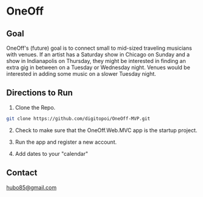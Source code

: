 # OneOff

## Goal

OneOff's (future) goal is to connect small to mid-sized traveling musicians with venues. If an artist has a Saturday show in Chicago on Sunday and a show in Indianapolis on Thursday, they might be interested in finding an extra gig in between on a Tuesday or Wednesday night. Venues would be interested in adding some music on a slower Tuesday night. 

## Directions to Run

1. Clone the Repo. 

```bash
git clone https://github.com/digitopoi/OneOff-MVP.git
```

2. Check to make sure that the OneOff.Web.MVC app is the startup project. 

3. Run the app and register a new account.

4. Add dates to your "calendar"

## Contact

hubo85@gmail.com
